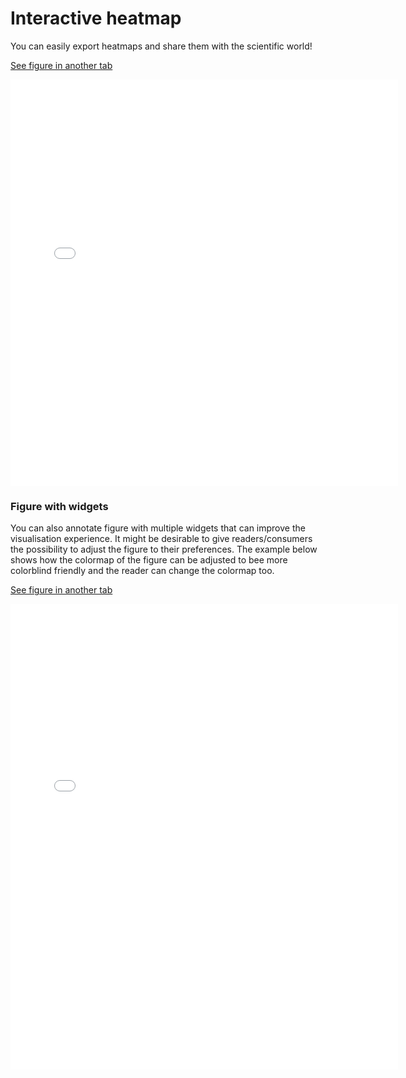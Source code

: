 # Interactive heatmap
You can easily export heatmaps and share them with the scientific world!

[See figure in another tab](html-files/heatmap.html)

<iframe 
    width="620" 
    frameborder="0" 
    height="650"
    src="html-files/heatmap.html" 
    style="background: #FFFFFF;"
></iframe><br />


### Figure with widgets
You can also annotate figure with multiple widgets that can improve the visualisation experience. It might be desirable to give readers/consumers the possibility to adjust the figure to their preferences. The example below shows how the colormap of the figure can be adjusted to bee more colorblind friendly and the reader can change the colormap too.

[See figure in another tab](html-files/widgets-heatmap.html)

<iframe 
    width="620" 
    frameborder="0" 
    height="745"
    src="html-files/widgets-heatmap.html" 
    style="background: #FFFFFF;"
></iframe><br />